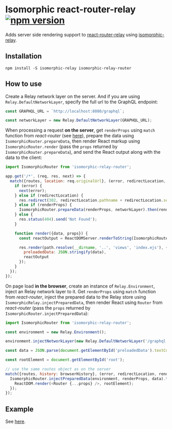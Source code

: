 Isomorphic react-router-relay [![npm version][npm-badge]][npm]
=============================
Adds server side rendering support to
[react-router-relay](https://github.com/relay-tools/react-router-relay) using
[isomorphic-relay](https://github.com/denvned/isomorphic-relay).

Installation
------------

    npm install -S isomorphic-relay isomorphic-relay-router

How to use
----------

Create a Relay network layer on the server.
And if you are using `Relay.DefaultNetworkLayer`, specify the full url to the GraphQL endpoint:
```javascript
const GRAPHQL_URL = `http://localhost:8080/graphql`;

const networkLayer = new Relay.DefaultNetworkLayer(GRAPHQL_URL);
```

When processing a request **on the server**, get `renderProps` using `match` function from
*react-router* (see
[here](https://github.com/reactjs/react-router/blob/v2.3.0/docs/guides/ServerRendering.md)),
prepare the data using `IsomorphicRouter.prepareData`, then render React markup using
`IsomorphicRouter.render` (pass the `props` returned by `IsomorphicRouter.prepareData`), and send
the React output along with the data to the client:
```javascript
import IsomorphicRouter from 'isomorphic-relay-router';

app.get('/*', (req, res, next) => {
  match({routes, location: req.originalUrl}, (error, redirectLocation, renderProps) => {
    if (error) {
      next(error);
    } else if (redirectLocation) {
      res.redirect(302, redirectLocation.pathname + redirectLocation.search);
    } else if (renderProps) {
      IsomorphicRouter.prepareData(renderProps, networkLayer).then(render, next);
    } else {
      res.status(404).send('Not Found');
    }

    function render({data, props}) {
      const reactOutput = ReactDOMServer.renderToString(IsomorphicRouter.render(props));

      res.render(path.resolve(__dirname, '..', 'views', 'index.ejs'), {
        preloadedData: JSON.stringify(data),
        reactOutput
      });
    }
  });
});
```

On page load **in the browser**, create an instance of `Relay.Environment`, inject an Relay network
layer to it. Get `renderProps` using `match` function from *react-router*, inject the prepared data
to the Relay store using `IsomorphicRelay.injectPreparedData`, then render React using `Router` from
*react-router* (pass the `props` returned by `IsomorphicRouter.injectPreparedData`):
```javascript
import IsomorphicRouter from 'isomorphic-relay-router';

const environment = new Relay.Environment();

environment.injectNetworkLayer(new Relay.DefaultNetworkLayer('/graphql'));

const data = JSON.parse(document.getElementById('preloadedData').textContent);

const rootElement = document.getElementById('root');

// use the same routes object as on the server
match({routes, history: browserHistory}, (error, redirectLocation, renderProps) => {
  IsomorphicRouter.injectPreparedData(environment, renderProps, data).then(props => {
    ReactDOM.render(<Router {...props} />, rootElement);
  });
});
```

Example
-------
See [here](examples/todo).

[npm-badge]: https://img.shields.io/npm/v/isomorphic-relay-router.svg
[npm]: https://www.npmjs.com/package/isomorphic-relay-router
